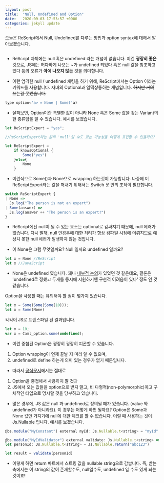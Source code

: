 ```yaml
---
layout: post
title:  "Null, Undefined and Option"
date:   2020-09-03 17:53:57 +0900
categories: jekyll update
---
```


오늘은 ReScript에서 Null, Undefined를 다루는 방법과 option syntax에 대해서 알아보겠습니다.
```javascript
```
- ReScript 자체에는 null 혹은 undefined 라는 개념이 없습니다. 이건 **굉장히 좋은** 것으로, JS에는 허다하게 나오는 ~가 undefined 되었다 혹은 null 값을 참조하고 있다 등의 오류가 **아예 나오지 않는** 것을 의미합니다. 

- 이런 엄격한 null / undefined 체킹을 하기 위해, ReScript에서는 Option 이라는 키워드를 사용합니다. 자바의 Optional과 일맥상통하는 개념입니다. ~~하지만 거의 쓰는걸 못봤습니다.~~ 

```javascript
type option<'a> = None | Some('a)
```
- 살펴보면, Option이란 특별한 값이 아니라 None 혹은 Some 값을 갖는 Variant의 한 종류임을 알 수 있습니다. 예시를 보겠습니다.

```javascript
let ReScriptExpert = "yes";

//ReScriptExpert라는 값의 'null'일 수도 있는 가능성을 어떻게 표현할 수 있을까요?

let ReScriptExpert = 
    if knowsOptional {
        Some("yes")
    }else{
        None
    }
```
- 이런식으로 Some()과 None으로 wrapping 하는것이 가능합니다. 나중에 이 ReScriptExpert라는 값을 꺼내기 위해서는 Switch 문 안의 조작이 필요합니다.

```javascript
switch ReScriptExpert {
| None =>
  Js.log("The person is not an expert")
| Some(answer) =>
  Js.log(answer ++ "The person is an expert!")
}
```
- ReScript에선 null이 될 수 있는 요소는 optional로 감싸지기 때문에, null 에러가 없습니다. 다시 말해, null 인경우에 대한 처리가 항상 컴파일 시점에 이뤄지므로 예상치 못한 null 에러가 발생하지 않는 것입니다.

- 이 None은 그럼 무엇일까요? Null 일까요 undefined 일까요?
```javascript
let x = None //ReScript
let x //JavaScript
```
- None은 undefined 였습니다. 꽤나 [내부적 논의](https://github.com/rescript-lang/rescript-compiler/issues/4016)가 있었던 것 같은데요, 결론은 'undefined로 정했고 두개를 동시에 지원하기엔 구현적 어려움이 있다' 정도 인 것 같습니다. 

Option을 사용할 때는 유의해야 할 점이 몇가지 있습니다.
```javascript
let x = Some(Some(Some(10)));
let x = Some(None) 
```

각각이 JS로 트랜스파일 된 결과입니다.
```javascript
let x = 10;
var x = Caml_option.some(undefined);
```

- 이런 중첩된 Option은 굉장히 굉장히 피곤할 수 있습니다. 
1. Option wrapping이 언제 끝날 지 미리 알 수 없으며,
2. undefined로 define 하는게 의미 있는 경우가 없기 때문입니다.

- 따라서 [공식문서](https://rescript-lang.org/docs/manual/latest/null-undefined-option)에서는 절대로
1. Option을 중첩해서 사용하지 말 것과
2. JS에서 오는 값들을 option으로 받지 말고, 비 다형적(non-polymorphic)이고 구체적인 타입으로 명시할 것을 당부하고 있습니다.

- 많은 경우에, JS 값은 null 과 undefined로 정의될 때가 있습니다. (value 와 undefined가 아니라요). 이 경우는 어떻게 하면 될까요? Option은 Some과 None 값만 가지기에 null에 대한 체크를 할 수 없습니다. 이럴 때 사용하는 것이 Js.Nullable 입니다. 예시를 보겠습니다.

```javascript
@bs.module("MyConstant") external myId: Js.Nullable.t<string> = "myId"
```

```javascript
@bs.module("MyIdValidator") external validate: Js.Nullable.t<string> => bool = "validate"
let personId: Js.Nullable.t<string> = Js.Nullable.return("abc123")

let result = validate(personId)
```
- 이렇게 하면 return 파트에서 스트링 값을 nullable string으로 감쌉니다. 즉, 받는 측에서는 이 string의 값이 존재할수도, null일수도, undefined 일 수도 있게 되는 것이죠!